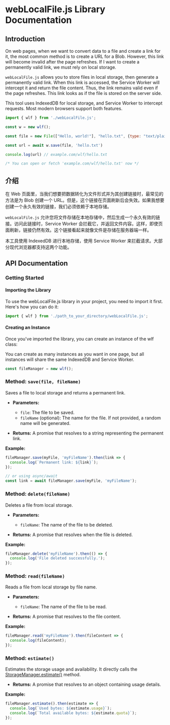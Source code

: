 # webLocalFile.js Library Documentation

## Introduction

On web pages, when we want to convert data to a file and create a link for it, the most common method is to create a URL for a Blob. However, this link will become invalid after the page refreshes. If I want to create a permanently valid link, we must rely on local storage.

`webLocalFile.js` allows you to store files in local storage, then generate a permanently valid link. When this link is accessed, the Service Worker will intercept it and return the file content. Thus, the link remains valid even if the page refreshes. This link looks as if the file is stored on the server side.

This tool uses IndexedDB for local storage, and Service Worker to intercept requests. Most modern browsers support both features.

```javascript
import { wlf } from './webLocalFile.js';

const w = new wlf();

const file = new File(["Hello, world!"], "hello.txt", {type: "text/plain"});

const url = await w.save(file, 'hello.txt')

console.log(url) // example.com/wlf/hello.txt

/* You can open or fetch 'example.com/wlf/hello.txt' now */
```

## 介绍

在 Web 页面里，当我们想要把数据转化为文件形式并为其创建链接时，最常见的方法是为 Blob 创建一个 URL。但是，这个链接在页面刷新后会失效。如果我想要创建一个永久有效的链接，我们必须依赖于本地存储。

`webLocalFile.js` 允许您将文件存储在本地存储中，然后生成一个永久有效的链接。访问此链接时，Service Worker 会拦截它，并返回文件内容。这样，即使页面刷新，链接仍然有效。这个链接看起来就像文件是存储在服务器端一样。

本工具使用 IndexedDB 进行本地存储，使用 Service Worker 来拦截请求。大部分现代浏览器都支持这两个功能。

## API Documentation

### Getting Started
#### Importing the Library
To use the webLocalFile.js library in your project, you need to import it first. Here's how you can do it:

```javascript
import { wlf } from './path_to_your_directory/webLocalFile.js';
```

#### Creating an Instance
Once you've imported the library, you can create an instance of the wlf class:

You can create as many instances as you want in one page, but all instances will share the same IndexedDB and Service Worker. 
```javascript
const fileManager = new wlf();
```

### Method: `save(file, fileName)`

Saves a file to local storage and returns a permanent link.

- **Parameters:**
    - `file`: The file to be saved.
    - `fileName` (optional): The name for the file. If not provided, a random name will be generated.

- **Returns:** A promise that resolves to a string representing the permanent link.

**Example:**
```javascript
fileManager.save(myFile, 'myFileName').then(link => {
  console.log(`Permanent link: ${link}`);
});

// or using async/await
const link = await fileManager.save(myFile, 'myFileName');
```

### Method: `delete(fileName)`

Deletes a file from local storage.

- **Parameters:**
    - `fileName`: The name of the file to be deleted.

- **Returns:** A promise that resolves when the file is deleted.

**Example:**
```javascript
fileManager.delete('myFileName').then(() => {
  console.log('File deleted successfully.');
});
```

### Method: `read(fileName)`

Reads a file from local storage by file name.

- **Parameters:**
    - `fileName`: The name of the file to be read.

- **Returns:** A promise that resolves to the file content.

**Example:**
```javascript
fileManager.read('myFileName').then(fileContent => {
  console.log(fileContent);
});
```

### Method: `estimate()`

Estimates the storage usage and availability. It directly calls the [StorageManager.estimate()](https://developer.mozilla.org/en-US/docs/Web/API/StorageManager/estimate) method.

- **Returns:** A promise that resolves to an object containing usage details.

**Example:**
```javascript
fileManager.estimate().then(estimate => {
  console.log(`Used bytes: ${estimate.usage}`);
  console.log(`Total available bytes: ${estimate.quota}`);
});
```